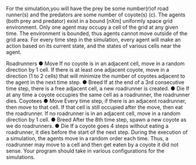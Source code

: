 For the simulation,you will have the 
prey be some number(​r​)of road runner(s) and 
the predators are some number of coyote(s) (​c​). 
The agents (both prey and predator) exist in a bound [n​X​m​] uniformly space grid environment. 
Only one agent may occupy a cell of the grid at any given time. 
The environment is bounded, thus agents cannot move outside of the grid area.
For every time step in the simulation, every agent will make an action based on its current state, 
and the states of various cells near the agent.

Roadrunners
● Move​ If no coyote is in an adjacent cell, move in a random direction by 1 cell. If there is at least one adjacent coyote, move in a direction (1 to 2 cells) that will minimize the number of coyotes adjacent to the agent in the next time step.
● Breed​ If at the end of a 3rd consecutive time step, there is a free adjacent cell, a new roadrunner is created.
● Die​ If at any time a coyote occupies the same cell as a roadrunner, the roadrunner dies.
Coyotees
● Move​ Every time step, if there is an adjacent roadrunner, then move to that cell. If that cell is still occupied after the move, then eat the roadrunner. If no roadrunner is in an adjacent cell, move in a random direction by 1 cell.
● Breed​ After the 8th time step, spawn a new coyote as we do roadrunners.
● Die​ If a coyote goes 4 steps without eating a roadrunner, it dies before the start of
the next step.
During the execution of a simulation, the agents move in a random order each time. 
Thus, a roadrunner may move to a cell and then get eaten by a coyote it did not sense. 
Your program should take in various configurations for the simulations. 
